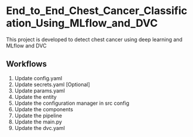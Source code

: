 # End_to_End_Chest_Cancer_Classification_Using_MLflow_and_DVC
This project is developed to detect chest cancer using deep learning and MLflow and DVC


## Workflows

1. Update config.yaml
2. Update secrets.yaml [Optional]
3. Update params.yaml
4. Update the entity
5. Update the configuration manager in src config
6. Update the components
7. Update the pipeline
8. Update the main.py
9. Update the dvc.yaml